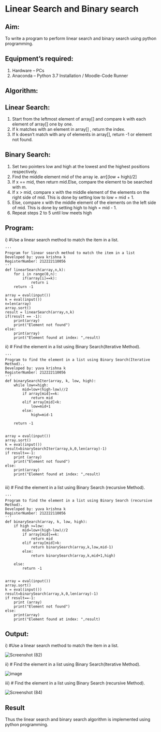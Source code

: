 # Linear Search and Binary search
## Aim:
To write a program to perform linear search and binary search using python programming.
## Equipment’s required:
1.	Hardware – PCs
2.	Anaconda – Python 3.7 Installation / Moodle-Code Runner
## Algorithm:
## Linear Search:
1.	Start from the leftmost element of array[] and compare k with each element of array[] one by one.
2.	If k matches with an element in array[] , return the index.
3.	If k doesn’t match with any of elements in array[], return -1 or element not found.
## Binary Search:
1.	Set two pointers low and high at the lowest and the highest positions respectively.
2.	Find the middle element mid of the array ie. arr[(low + high)/2]
3.	If x == mid, then return mid.Else, compare the element to be searched with m.
4.	If x > mid, compare x with the middle element of the elements on the right side of mid. This is done by setting low to low = mid + 1.
5.	Else, compare x with the middle element of the elements on the left side of mid. This is done by setting high to high = mid - 1.
6.	Repeat steps 2 to 5 until low meets high
## Program:
i)	#Use a linear search method to match the item in a list.
```
''' 
Program for linear search method to match the item in a list
Developed by: yuva krishna k
RegisterNumber: 212222110056
'''
def linearSearch(array,n,k):
    for i in range(0,n):
        if(array[i]==k):
            return i
    return -1
    
array = eval(input())
k = eval(input()) 
n=len(array)
array.sort()
result = linearSearch(array,n,k)
if(result == -1):
    print(array)
    print("Element not found")
else:
    print(array)
    print("Element found at index: ",result)
```



ii)	# Find the element in a list using Binary Search(Iterative Method).

```
''' 
Program to find the element in a list using Binary Search(Iterative Method)..
Developed by: yuva krishna k
RegisterNumber: 212222110056
'''
def binarySearchIter(array, k, low, high):
    while low<=high:
        mid=low+(high-low)//2
        if array[mid]==k:
            return mid
        elif array[mid]<k:
            low=mid+1
        else:
            high=mid-1
            
    return -1

    
array = eval(input())
array.sort()
k = eval(input()) 
result=binarySearchIter(array,k,0,len(array)-1)
if result==-1:
    print (array)
    print("Element not found")
else:
    print(array)
    print("Element found at index: ",result)
    
```




iii)	# Find the element in a list using Binary Search (recursive Method).

```
''' 
Program to find the element in a list using Binary Search (recursive Method).
Developed by: yuva krishna k
RegisterNumber: 212222110056
'''
def binarySearch(array, k, low, high):
    if high >=low:
        mid=low+(high-low)//2
        if array[mid]==k:
            return mid
        elif array[mid]>k:
            return binarySearch(array,k,low,mid-1)
        else:
            return binarySearch(array,k,mid+1,high)
            
    else:
        return -1

    
array = eval(input())
array.sort()
k = eval(input()) 
result=binarySearch(array,k,0,len(array)-1)
if result==-1:
    print (array)
    print("Element not found")
else:
    print(array)
    print("Element found at index: ",result)
```




## Output:

i)	#Use a linear search method to match the item in a list.


![Screenshot (82)](https://github.com/Yuvakrishna0/Search-Algorithm/assets/117915037/9d500fec-75f2-4225-8070-f8bd60e2e2cb)



ii)	# Find the element in a list using Binary Search(Iterative Method).


![image](https://github.com/Yuvakrishna0/Search-Algorithm/assets/117915037/fde7ede9-04c2-4b76-8a31-ea30cdc5b1c4)




iii)	# Find the element in a list using Binary Search (recursive Method).



![Screenshot (84)](https://github.com/Yuvakrishna0/Search-Algorithm/assets/117915037/861a49b2-1a53-40a2-9557-122f99c94280)

## Result
Thus the linear search and binary search algorithm is implemented using python programming.
